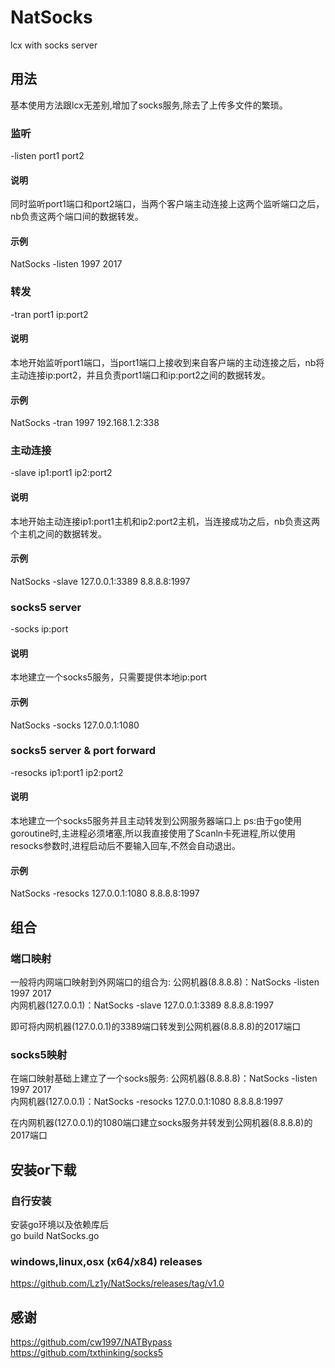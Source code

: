 # NatSocks
lcx with socks server

## 用法
基本使用方法跟lcx无差别,增加了socks服务,除去了上传多文件的繁琐。  
### 监听   
-listen port1 port2  
#### 说明
同时监听port1端口和port2端口，当两个客户端主动连接上这两个监听端口之后，nb负责这两个端口间的数据转发。  
#### 示例  
NatSocks -listen 1997 2017  
### 转发 
-tran port1 ip:port2  
#### 说明
本地开始监听port1端口，当port1端口上接收到来自客户端的主动连接之后，nb将主动连接ip:port2，并且负责port1端口和ip:port2之间的数据转发。
#### 示例 
NatSocks -tran 1997 192.168.1.2:338  
### 主动连接
-slave ip1:port1 ip2:port2  
#### 说明
本地开始主动连接ip1:port1主机和ip2:port2主机，当连接成功之后，nb负责这两个主机之间的数据转发。
#### 示例 
NatSocks -slave 127.0.0.1:3389 8.8.8.8:1997
### socks5 server
-socks ip:port
#### 说明
本地建立一个socks5服务，只需要提供本地ip:port
#### 示例 
NatSocks -socks 127.0.0.1:1080
### socks5 server & port forward  
-resocks ip1:port1 ip2:port2
#### 说明
本地建立一个socks5服务并且主动转发到公网服务器端口上
ps:由于go使用goroutine时,主进程必须堵塞,所以我直接使用了Scanln卡死进程,所以使用resocks参数时,进程启动后不要输入回车,不然会自动退出。  
#### 示例 
NatSocks -resocks 127.0.0.1:1080 8.8.8.8:1997

## 组合
### 端口映射
一般将内网端口映射到外网端口的组合为:
公网机器(8.8.8.8)：NatSocks -listen 1997 2017  
内网机器(127.0.0.1)：NatSocks -slave 127.0.0.1:3389 8.8.8.8:1997 

即可将内网机器(127.0.0.1)的3389端口转发到公网机器(8.8.8.8)的2017端口
### socks5映射
在端口映射基础上建立了一个socks服务:
公网机器(8.8.8.8)：NatSocks -listen 1997 2017  
内网机器(127.0.0.1)：NatSocks -resocks 127.0.0.1:1080 8.8.8.8:1997

在内网机器(127.0.0.1)的1080端口建立socks服务并转发到公网机器(8.8.8.8)的2017端口

## 安装or下载  
### 自行安装
安装go环境以及依赖库后  
go build NatSocks.go

### windows,linux,osx (x64/x84) releases  
https://github.com/Lz1y/NatSocks/releases/tag/v1.0

## 感谢
https://github.com/cw1997/NATBypass  
https://github.com/txthinking/socks5
